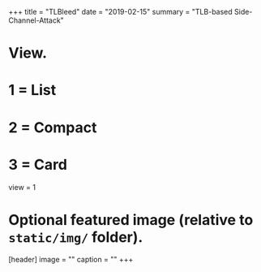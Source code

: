
+++
title = "TLBleed"
date = "2019-02-15"
summary = "TLB-based Side-Channel-Attack"
# View.
#   1 = List
#   2 = Compact
#   3 = Card
view = 1

# Optional featured image (relative to `static/img/` folder).
[header]
image = ""
caption = ""
+++
